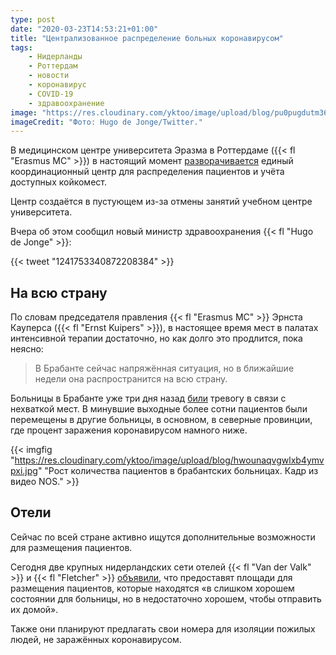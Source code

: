 ```yaml
---
type: post
date: "2020-03-23T14:53:21+01:00"
title: "Централизованное распределение больных коронавирусом"
tags:
    - Нидерланды
    - Роттердам
    - новости
    - коронавирус
    - COVID-19
    - здравоохранение
image: "https://res.cloudinary.com/yktoo/image/upload/blog/pu0pugdutm365kdydyol.jpg"
imageCredit: "Фото: Hugo de Jonge/Twitter."
---
```


В медицинском центре университета Эразма в Роттердаме ({{< fl "Erasmus MC" >}}) в настоящий момент [разворачивается](https://nos.nl/artikel/2328037-verdeling-coronapatienten-over-nederland-nu-centraal-geregeld.html) единый координационный центр для распределения пациентов и учёта доступных койкомест.

Центр создаётся в пустующем из-за отмены занятий учебном центре университета.

<!--more-->

Вчера об этом сообщил новый министр здравоохранения {{< fl "Hugo de Jonge" >}}:

{{< tweet "1241753340872208384" >}}

## На всю страну

По словам председателя правления {{< fl "Erasmus MC" >}} Эрнста Кауперса ({{< fl "Ernst Kuipers" >}}), в настоящее время мест в палатах интенсивной терапии достаточно, но как долго это продлится, пока неясно:

> В Брабанте сейчас напряжённая ситуация, но в ближайшие недели она распространится на всю страну.

Больницы в Брабанте уже три дня назад [били](https://nos.nl/artikel/2327776-brabantse-ziekenhuizen-we-gaan-plat-en-hebben-hulp-nodig.html) тревогу в связи с нехваткой мест. В минувшие выходные более сотни пациентов были перемещены в другие больницы, в основном, в северные провинции, где процент заражения коронавирусом намного ниже.

{{< imgfig "https://res.cloudinary.com/yktoo/image/upload/blog/hwounaqvgwlxb4ymvpxi.jpg" "Рост количества пациентов в брабантских больницах. Кадр из видео NOS." >}}

## Отели

Сейчас по всей стране активно ищутся дополнительные возможности для размещения пациентов.

Сегодня две крупных нидерландских сети отелей {{< fl "Van der Valk" >}} и {{< fl "Fletcher" >}} [объявили](https://www.omroepbrabant.nl/nieuws/3176638/Hotelketens-Van-der-Valk-en-Fletcher-gaan-coronapatienten-onderbrengen), что предоставят площади для размещения пациентов, которые находятся «в слишком хорошем состоянии для больницы, но в недостаточно хорошем, чтобы отправить их домой».

Также они планируют предлагать свои номера для изоляции пожилых людей, не заражённых коронавирусом.